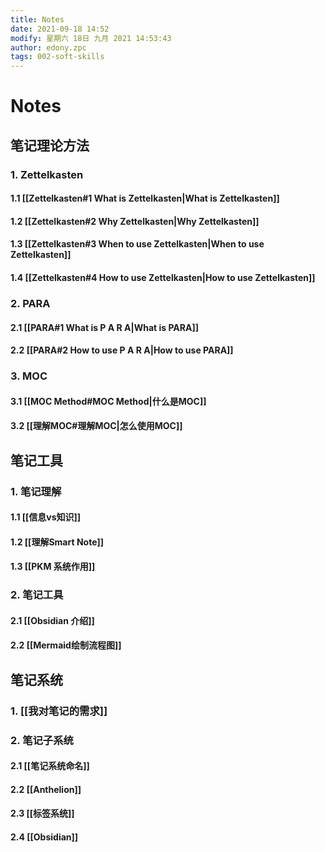 ```yaml
---
title: Notes
date: 2021-09-18 14:52
modify: 星期六 18日 九月 2021 14:53:43
author: edony.zpc
tags: 002-soft-skills
---
```


# Notes

## 笔记理论方法
### 1. Zettelkasten
#### 1.1 [[Zettelkasten#1 What is Zettelkasten|What is Zettelkasten]]
#### 1.2 [[Zettelkasten#2 Why Zettelkasten|Why Zettelkasten]]
#### 1.3 [[Zettelkasten#3 When to use Zettelkasten|When to use Zettelkasten]]
#### 1.4 [[Zettelkasten#4 How to use Zettelkasten|How to use Zettelkasten]]

### 2. PARA
#### 2.1 [[PARA#1 What is P A R A|What is PARA]]
#### 2.2 [[PARA#2 How to use P A R A|How to use PARA]]

### 3. MOC
#### 3.1 [[MOC Method#MOC Method|什么是MOC]]
#### 3.2 [[理解MOC#理解MOC|怎么使用MOC]]

## 笔记工具
### 1. 笔记理解
#### 1.1 [[信息vs知识]]
#### 1.2 [[理解Smart Note]]
#### 1.3 [[PKM 系统作用]]

### 2. 笔记工具
#### 2.1 [[Obsidian 介绍]]
#### 2.2 [[Mermaid绘制流程图]]

## 笔记系统
### 1. [[我对笔记的需求]]
### 2. 笔记子系统
#### 2.1 [[笔记系统命名]]
#### 2.2 [[Anthelion]]
#### 2.3 [[标签系统]]
#### 2.4 [[Obsidian]]
